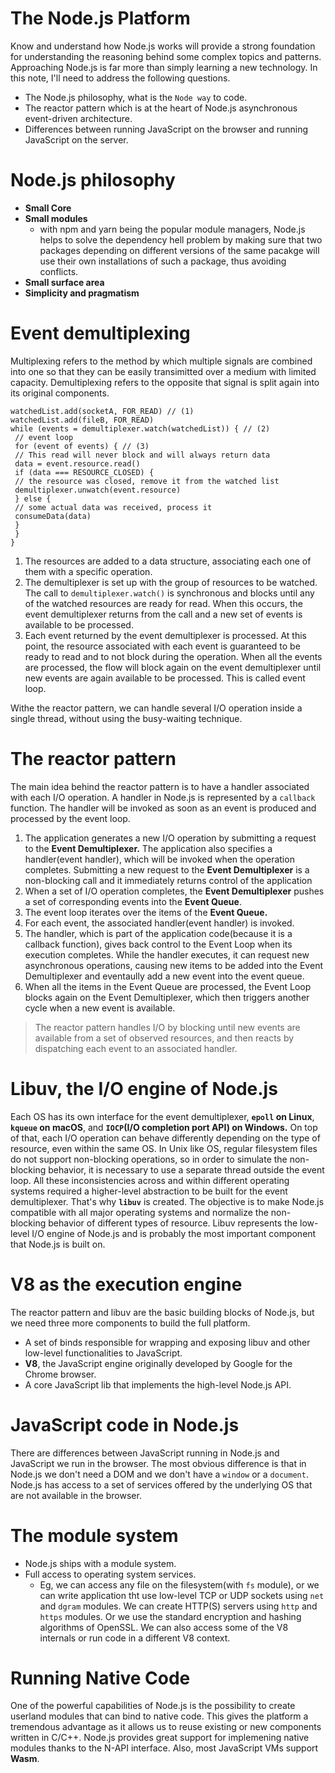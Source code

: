 # The Node.js Platform
Know and understand how Node.js works will provide a strong foundation for understanding the reasoning behind some complex topics and patterns. Approaching Node.js is far more than simply learning a new technology. 
In this note, I'll need to address the following questions.
* The Node.js philosophy, what is the `Node way` to code.
* The reactor pattern which is at the heart of Node.js asynchronous event-driven architecture.
* Differences between running JavaScript on the browser and running JavaScript on the server.

# Node.js philosophy
* **Small Core**
* **Small modules**
  * with npm and yarn being the popular module managers, Node.js helps to solve the dependency hell problem by making sure that two packages depending on different versions of the same pacakge will use their own installations of such a package, thus avoiding conflicts.
* **Small surface area**
* **Simplicity and pragmatism**
  
# Event demultiplexing
Multiplexing refers to the method by which multiple signals are combined into one so that they can be easily transimitted over a medium with limited capacity.
Demultiplexing refers to the opposite that signal is split again into its original components.

```
watchedList.add(socketA, FOR_READ) // (1)
watchedList.add(fileB, FOR_READ)
while (events = demultiplexer.watch(watchedList)) { // (2)
 // event loop
 for (event of events) { // (3)
 // This read will never block and will always return data
 data = event.resource.read()
 if (data === RESOURCE_CLOSED) {
 // the resource was closed, remove it from the watched list
 demultiplexer.unwatch(event.resource)
 } else {
 // some actual data was received, process it
 consumeData(data)
 }
 }
}
```
1. The resources are added to a data structure, associating each one of them with a specific operation.
2. The demultiplexer is set up with the group of resources to be watched. The call to `demultiplexer.watch()` is synchronous and blocks until any of the watched resources are ready for read. When this occurs, the event demultiplexer returns from the call and a new set of events is available to be processed. 
3. Each event returned by the event demultiplexer is processed. At this point, the resource associated with each event is guaranteed to be ready to read and to not block during the operation. When all the events are processed, the flow will block again on the event demultiplexer until new events are again available to be processed. This is called event loop.

Withe the reactor pattern, we can handle several I/O operation inside a single thread, without using the busy-waiting technique. 

# The reactor pattern
The main idea behind the reactor pattern is to have a handler associated with each I/O operation. A handler in Node.js is represented by a `callback` function. The handler will be invoked as soon as an event is produced and processed by the event loop.

1. The application generates a new I/O operation by submitting a request to the **Event Demultiplexer.** The application also specifies a handler(event handler), which will be invoked when the operation completes. Submitting a new request to the **Event Demultiplexer** is a non-blocking call and it immediately returns control of the application
2. When a set of I/O operation completes, the **Event Demultiplexer** pushes a set of corresponding events into the **Event Queue**.
3. The event loop iterates over the items of the **Event Queue.**
4. For each event, the associated handler(event handler) is invoked.
5. The handler, which is part of the application code(because it is a callback function), gives back control to the Event Loop when its execution completes. While the handler executes, it can request new asynchronous operations, causing new items to be added into the Event Demultiplexer and eventaully add a new event into the event queue.
6. When all the items in the Event Queue are processed, the Event Loop blocks again on the Event Demultiplexer, which then triggers another cycle when a new event is available. 

> The reactor pattern handles I/O by blocking until new events are available from a set of observed resources, and then reacts by dispatching each event to an associated handler. 

# Libuv, the I/O engine of Node.js
Each OS has its own interface for the event demultiplexer, **`epoll` on Linux**, **`kqueue` on macOS**, and **`IOCP`(I/O completion port API) on Windows.** On top of that, each I/O operation can behave differently depending on the type of resource, even within the same OS. In Unix like OS, regular filesystem files do not support non-blocking operations, so in order to simulate the non-blocking behavior, it is necessary to use a separate thread outside the event loop.
All these inconsistencies across and within different operating systems required a higher-level abstraction to be built for the event demultiplexer. That's why **`libuv`** is created. The objective is to make Node.js compatible with all major operating systems and normalize the non-blocking behavior of different types of resource. Libuv represents the low-level I/O engine of Node.js and is probably the most important component that Node.js is built on.

# V8 as the execution engine
The reactor pattern and libuv are the basic building blocks of Node.js, but we need three more components to build the full platform.
* A set of binds responsible for wrapping and exposing libuv and other low-level functionalities to JavaScript.
* **V8**, the JavaScript engine originally developed by Google for the Chrome browser.
* A core JavaScript lib that implements the high-level Node.js API.

# JavaScript code in Node.js
There are differences between JavaScript running in Node.js and JavaScript we run in the browser.
The most obvious difference is that in Node.js we don't need a DOM and we don't have a `window` or a `document`. Node.js has access to a set of services offered by the underlying OS that are not available in the browser.

# The module system
* Node.js ships with a module system.
* Full access to operating system services.
  * Eg, we can access any file on the filesystem(with `fs` module), or we can write application tht use low-level TCP or UDP sockets using `net` and `dgram` modules. We can create HTTP(S) servers using `http` and `https` modules. Or we use the standard encryption and hashing algorithms of OpenSSL. We can also access some of the V8 internals or run code in a different V8 context. 

# Running Native Code
One of the powerful capabilities of Node.js is the possibility to create userland modules that can bind to native code. This gives the platform a tremendous advantage as it allows us to reuse existing or new components written in C/C++. Node.js provides great support for implemening native modules thanks to the N-API interface.
Also, most JavaScript VMs support **Wasm**.
